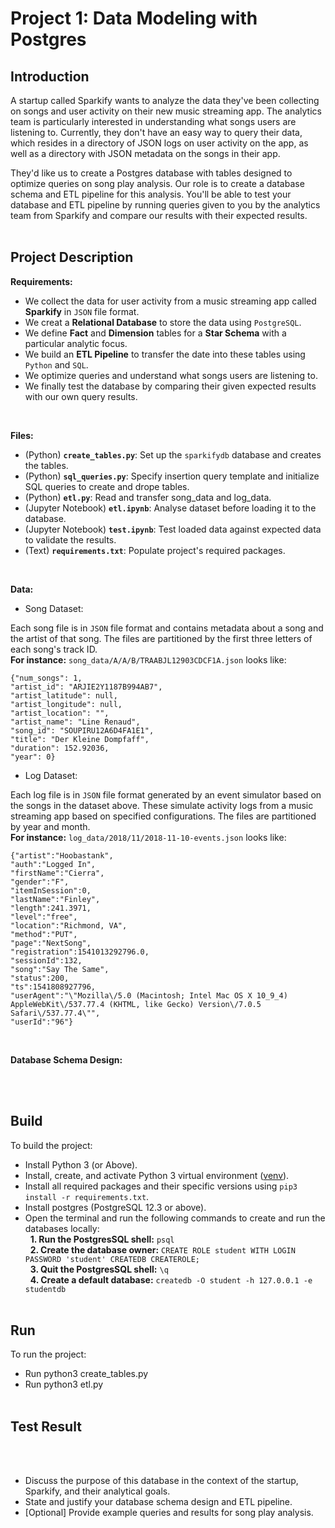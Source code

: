 # Project 1: Data Modeling with Postgres


## Introduction
A startup called Sparkify wants to analyze the data they've been collecting on songs and user activity on their new music streaming app. The analytics team is particularly interested in understanding what songs users are listening to. Currently, they don't have an easy way to query their data, which resides in a directory of JSON logs on user activity on the app, as well as a directory with JSON metadata on the songs in their app.

They'd like us to create a Postgres database with tables designed to optimize queries on song play analysis. Our role is to create a database schema and ETL pipeline for this analysis. You'll be able to test your database and ETL pipeline by running queries given to you by the analytics team from Sparkify and compare our results with their expected results.
<br><br>


## Project Description
**Requirements:**
- We collect the data for user activity from a music streaming app called **Sparkify** in `JSON` file format.
- We creat a **Relational Database** to store the data using `PostgreSQL`. 
- We define **Fact** and **Dimension** tables for a **Star Schema** with a particular analytic focus. 
- We build an **ETL Pipeline** to transfer the date into these tables using `Python` and `SQL`.
- We optimize queries and understand what songs users are listening to.
- We finally test the database by comparing their given expected results with our own query results.
<br>


**Files:**
- (Python) **`create_tables.py`**: Set up the `sparkifydb` database and creates the tables.
- (Python) **`sql_queries.py`**: Specify insertion query template and initialize SQL queries to create and drope tables.
- (Python) **`etl.py`**: Read and transfer song_data and log_data.
- (Jupyter Notebook) **`etl.ipynb`**: Analyse dataset before loading it to the database.
- (Jupyter Notebook) **`test.ipynb`**: Test loaded data against expected data to validate the results.
- (Text) **`requirements.txt`**: Populate project's required packages.
<br>


**Data:**
- Song Dataset: 

Each song file is in `JSON` file format and contains metadata about a song and the artist of that song. The files are partitioned by the first three letters of each song's track ID.
<br>**For instance:** `song_data/A/A/B/TRAABJL12903CDCF1A.json` looks like:

    {"num_songs": 1, 
    "artist_id": "ARJIE2Y1187B994AB7", 
    "artist_latitude": null, 
    "artist_longitude": null,
    "artist_location": "", 
    "artist_name": "Line Renaud", 
    "song_id": "SOUPIRU12A6D4FA1E1", 
    "title": "Der Kleine Dompfaff", 
    "duration": 152.92036, 
    "year": 0}

- Log Dataset:

Each log file is in `JSON` file format generated by an event simulator based on the songs in the dataset above. These simulate activity logs from a music streaming app based on specified configurations. The files are partitioned by year and month. 
<br>**For instance:** `log_data/2018/11/2018-11-10-events.json` looks like:

    {"artist":"Hoobastank",
    "auth":"Logged In",
    "firstName":"Cierra",
    "gender":"F",
    "itemInSession":0,
    "lastName":"Finley",
    "length":241.3971,
    "level":"free",
    "location":"Richmond, VA",
    "method":"PUT",
    "page":"NextSong",
    "registration":1541013292796.0,
    "sessionId":132,
    "song":"Say The Same",
    "status":200,
    "ts":1541808927796,
    "userAgent":"\"Mozilla\/5.0 (Macintosh; Intel Mac OS X 10_9_4) AppleWebKit\/537.77.4 (KHTML, like Gecko) Version\/7.0.5 Safari\/537.77.4\"",
    "userId":"96"}
<br>


**Database Schema Design:**

<br><br>


## Build
To build the project:
- Install Python 3 (or Above).
- Install, create, and activate Python 3 virtual environment ([venv](https://packaging.python.org/guides/installing-using-pip-and-virtual-environments/)).
- Install all required packages and their specific versions using `pip3 install -r requirements.txt`.
- Install postgres (PostgreSQL 12.3 or above).
- Open the terminal and run the following commands to create and run the databases locally:
    <br>&nbsp;        **1. Run the PostgresSQL shell:** `psql`
    <br>&nbsp;  **2. Create the database owner:** `CREATE ROLE student WITH LOGIN PASSWORD 'student' CREATEDB CREATEROLE;`
    <br>&nbsp;  **3. Quit the PostgresSQL shell:** `\q`
    <br>&nbsp;  **4. Create a default database:** `createdb -O student -h 127.0.0.1 -e studentdb`
<br><br>


## Run
To run the project:
- Run python3 create_tables.py 
- Run python3 etl.py
<br><br>


## Test Result
<br><br>


- Discuss the purpose of this database in the context of the startup, Sparkify, and their analytical goals.
- State and justify your database schema design and ETL pipeline.
- [Optional] Provide example queries and results for song play analysis.

